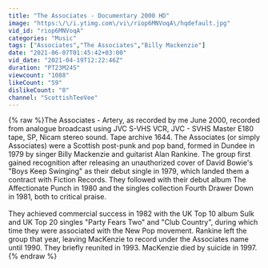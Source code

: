 ```yaml
---
title: "The Associates - Documentary 2000 HD"
image: "https:\/\/i.ytimg.com\/vi\/riop6MNVoqA\/hqdefault.jpg"
vid_id: "riop6MNVoqA"
categories: "Music"
tags: ["Associates","The Associates","Billy Mackenzie"]
date: "2021-06-07T01:45:42+03:00"
vid_date: "2021-04-19T12:22:46Z"
duration: "PT23M24S"
viewcount: "1088"
likeCount: "59"
dislikeCount: "0"
channel: "ScottishTeeVee"
---
```

{% raw %}The Associates - Artery, as recorded by me June 2000, recorded from analogue broadcast using JVC S-VHS VCR, JVC - SVHS Master E180 tape, SP, Nicam stereo sound. Tape archive 1644.  The Associates (or simply Associates) were a Scottish post-punk and pop band, formed in Dundee in 1979 by singer Billy Mackenzie and guitarist Alan Rankine. The group first gained recognition after releasing an unauthorized cover of David Bowie's &quot;Boys Keep Swinging&quot; as their debut single in 1979, which landed them a contract with Fiction Records. They followed with their debut album The Affectionate Punch in 1980 and the singles collection Fourth Drawer Down in 1981, both to critical praise.<br /><br />They achieved commercial success in 1982 with the UK Top 10 album Sulk and UK Top 20 singles &quot;Party Fears Two&quot; and &quot;Club Country&quot;, during which time they were associated with the New Pop movement. Rankine left the group that year, leaving MacKenzie to record under the Associates name until 1990.  They briefly reunited in 1993. MacKenzie died by suicide in 1997.{% endraw %}
